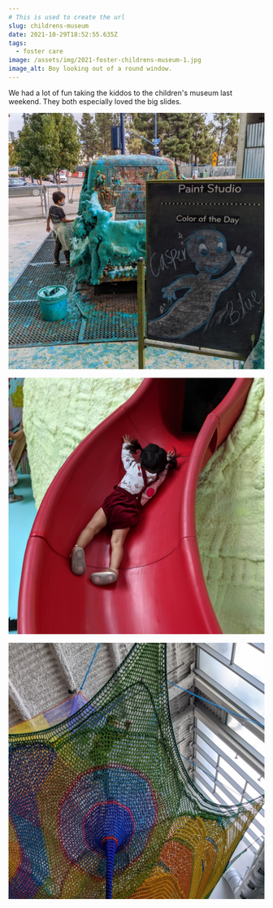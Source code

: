 ```yaml
---
# This is used to create the url
slug: childrens-museum
date: 2021-10-29T18:52:55.635Z
tags:
  - foster care
image: /assets/img/2021-foster-childrens-museum-1.jpg
image_alt: Boy looking out of a round window.
---
```

We had a lot of fun taking the kiddos to the children's museum last weekend. They both especially loved the big slides. 

![Boy putting paint on a full size truck.](/assets/img/2021-foster-childrens-museum-2.jpg)

![Baby girl sliding down a slide on her belly.](/assets/img/2021-foster-childrens-museum-3.jpg)

![Boy climbing in colorful netting.](/assets/img/2021-foster-childrens-museum-4.jpg)